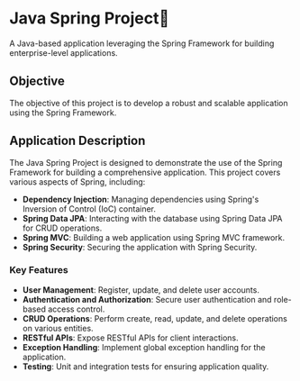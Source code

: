 # Java Spring Project🌱

A Java-based application leveraging the Spring Framework for building enterprise-level applications.

## Objective
The objective of this project is to develop a robust and scalable application using the Spring Framework.

## Application Description

The Java Spring Project is designed to demonstrate the use of the Spring Framework for building a comprehensive application. This project covers various aspects of Spring, including:

- **Dependency Injection**: Managing dependencies using Spring's Inversion of Control (IoC) container.
-  **Spring Data JPA**: Interacting with the database using Spring Data JPA for CRUD operations.
- **Spring MVC**: Building a web application using Spring MVC framework.
- **Spring Security**: Securing the application with Spring Security.

### Key Features

- **User Management**: Register, update, and delete user accounts.
- **Authentication and Authorization**: Secure user authentication and role-based access control.
- **CRUD Operations**: Perform create, read, update, and delete operations on various entities.
- **RESTful APIs**: Expose RESTful APIs for client interactions.
- **Exception Handling**: Implement global exception handling for the application.
- **Testing**: Unit and integration tests for ensuring application quality.
